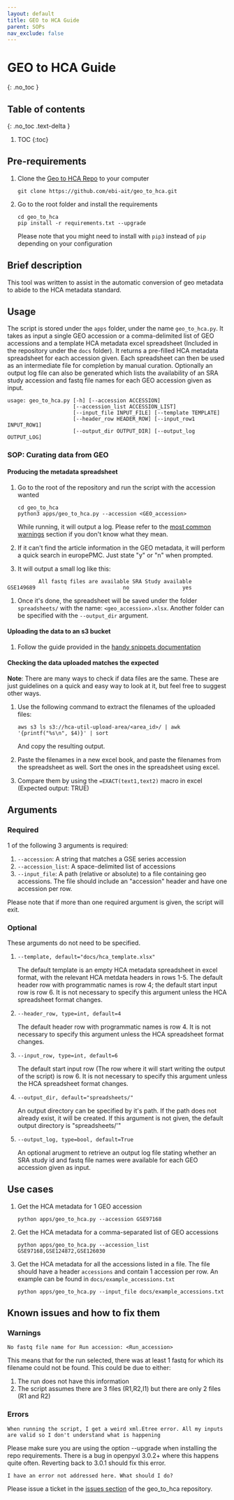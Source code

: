 ```yaml
---
layout: default
title: GEO to HCA Guide
parent: SOPs
nav_exclude: false
---
```


# GEO to HCA Guide
{: .no_toc }

## Table of contents
{: .no_toc .text-delta }

1. TOC
{:toc}

## Pre-requirements
1. Clone the [Geo to HCA Repo](https://github.com/ebi-ait/geo_to_hca) to your computer
   ```
   git clone https://github.com/ebi-ait/geo_to_hca.git
   ```
1. Go to the root folder and install the requirements
   ```
   cd geo_to_hca
   pip install -r requirements.txt --upgrade
   ```
   Please note that you might need to install with `pip3` instead of `pip` depending on your configuration

## Brief description
This tool was written to assist in the automatic conversion of geo metadata to abide to the HCA metadata standard.

## Usage

The script is stored under the `apps` folder, under the name `geo_to_hca.py`. It takes as input a single GEO accession or a comma-delimited list of GEO accessions and a template HCA metadata excel spreadsheet (Included in the repository under the `docs` folder). It returns a pre-filled HCA metadata spreadsheet for each accession given. Each spreadsheet can then be used as an intermediate file for completion by manual curation. Optionally an output log file can also be generated which lists the availability of an SRA study accession and fastq file names for each GEO accession given as input.


```
usage: geo_to_hca.py [-h] [--accession ACCESSION]
                     [--accession_list ACCESSION_LIST]
                     [--input_file INPUT_FILE] [--template TEMPLATE]
                     [--header_row HEADER_ROW] [--input_row1 INPUT_ROW1]
                     [--output_dir OUTPUT_DIR] [--output_log OUTPUT_LOG]
```

### SOP: Curating data from GEO

#### Producing the metadata spreadsheet

1. Go to the root of the repository and run the script with the accession wanted
    ```
    cd geo_to_hca
    python3 apps/geo_to_hca.py --accession <GEO_accession>
    ```
   While running, it will output a log. Please refer to the [most common warnings](#warnings) section if you don't know what they mean.
   
1. If it can't find the article information in the GEO metadata, it will perform a quick search in europePMC. Just state "y" or "n" when prompted.
1. It will output a small log like this:
```
          All fastq files are available SRA Study available
GSE149689                            no                 yes
```
1. Once it's done, the spreadsheet will be saved under the folder `spreadsheets/` with the name: `<geo_accession>.xlsx`. Another folder can be specified with the `--output_dir` argument.

#### Uploading the data to an s3 bucket

1. Follow the guide provided in the [handy snippets documentation](../tools/handy_snippets.md#uploading_files_to_an_s3_bucket_from_the_archives)

#### Checking the data uploaded matches the expected

**Note**: There are many ways to check if data files are the same. These are just guidelines on a quick and easy way to look at it, but feel free to suggest other ways.

1. Use the following command to extract the filenames of the uploaded files:
   ```
   aws s3 ls s3://hca-util-upload-area/<area_id>/ | awk '{printf("%s\n", $4)}' | sort
   ```
   And copy the resulting output.
   
1. Paste the filenames in a new excel book, and paste the filenames from the spreadsheet as well. Sort the ones in the spreadsheet using excel.

1. Compare them by using the `=EXACT(text1,text2)` macro in excel (Expected output: TRUE)

## Arguments

### Required
1 of the following 3 arguments is required:
1. `--accession`: A string that matches a GSE series accession
1. `--accession_list`: A space-delimited list of accessions
1. `--input_file`: A path (relative or absolute) to a file containing geo accessions. The file should include an "accession" header and have one accession per row.

Please note that if more than one required argument is given, the script will exit.

### Optional

These arguments do not need to be specified.

1. `--template, default="docs/hca_template.xlsx"`

    The default template is an empty HCA metadata spreadsheet in excel format, with the relevant HCA metdata headers in rows 1-5. The default header row with programmatic names is row 4; the default start input row is row 6.
    It is not necessary to specify this argument unless the HCA spreadsheet format changes.

1. `--header_row, type=int, default=4`

    The default header row with programmatic names is row 4. It is not necessary to specify this argument unless the HCA spreadsheet format changes.

1. `--input_row, type=int, default=6`

    The default start input row (The row where it will start writing the output of the script) is row 6.
    It is not necessary to specify this argument unless the HCA spreadsheet format changes.

1. `--output_dir, default="spreadsheets/"`

    An output directory can be specified by it's path. If the path does not already exist, it will be created. If this argument
is not given, the default output directory is "spreadsheets/'"

1. `--output_log, type=bool, default=True`

    An optional arugment to retrieve an output log file stating whether an SRA study id and fastq file names were available for each GEO accession given as input.

## Use cases
1. Get the HCA metadata for 1 GEO accession
    ```
    python apps/geo_to_hca.py --accession GSE97168
    ```
1. Get the HCA metadata for a comma-separated list of GEO accessions
    ```
    python apps/geo_to_hca.py --accession_list GSE97168,GSE124872,GSE126030
    ```
1. Get the HCA metadata for all the accessions listed in a file. The file should have a header `accessions` and contain 1 accession per row. An example can be found in `docs/example_accessions.txt`
    ```
    python apps/geo_to_hca.py --input_file docs/example_accessions.txt
    ```

## Known issues and how to fix them
### Warnings
```
No fastq file name for Run accession: <Run_accession>
```
This means that for the run selected, there was at least 1 fastq for which its filename could not be found. This could be due to either:
1. The run does not have this information
1. The script assumes there are 3 files (R1,R2,I1) but there are only 2 files (R1 and R2)


### Errors
```
When running the script, I get a weird xml.Etree error. All my inputs are valid so I don't understand what is happening
```
Please make sure you are using the option --upgrade when installing the repo requirements. There is a bug in openpyxl 3.0.2+ where this happens quite often. Reverting back to 3.0.1 should fix this error.

```
I have an error not addressed here. What should I do?
```

Please issue a ticket in the [issues section](https://github.com/ebi-ait/geo_to_hca/issues) of the geo_to_hca repository.
